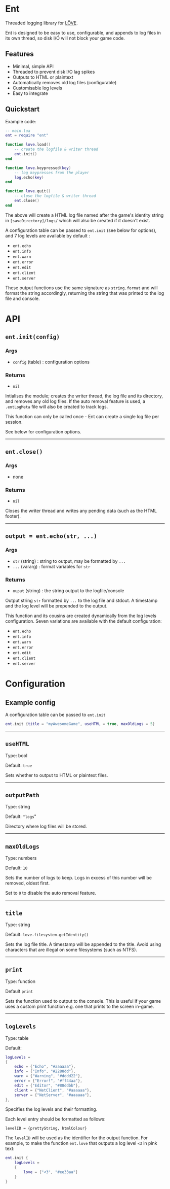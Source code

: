 # Ent
Threaded logging library for [LÖVE](https://love2d.org/).

Ent is designed to be easy to use, configurable, and appends to log files in its own thread, so disk I/O will not block your game code.

## Features
 * Minimal, simple API
 * Threaded to prevent disk I/O lag spikes
 * Outputs to HTML or plaintext
 * Automatically removes old log files (configurable)
 * Customisable log levels
 * Easy to integrate

## Quickstart

Example code:
```lua
-- main.lua
ent = require "ent"

function love.load()
	-- create the logfile & writer thread
	ent.init()
end

function love.keypressed(key)
	-- log keypresses from the player
	log.echo(key)
end

function love.quit()
	-- close the logfile & writer thread
	ent.close()
end
```
The above will create a HTML log file named after the game's identity string in `[saveDirectory]/logs/` which will also be created if it doesn't exist.

A configuration table can be passed to `ent.init` (see below for options), and 7 log levels are available by default :

 * `ent.echo`
 * `ent.info`
 * `ent.warn`
 * `ent.error`
 * `ent.edit`
 * `ent.client`
 * `ent.server`

 These output functions use the same signature as `string.format` and will format the string accordingly, returning the string that was printed to the log file and console.

# API

## `ent.init(config)`
 ### Args
 * `config` (table) : configuration options
 ### Returns
 * `nil`

Intialises the module; creates the writer thread, the log file and its directory, and removes any old log files. If the auto removal feature is used, a `.entLogMeta` file will also be created to track logs.

This function can only be called once - Ent can create a single log file per session.

See below for configuration options.

---

## `ent.close()`
 ### Args
 * none
 ### Returns
 * `nil`

Closes the writer thread and writes any pending data (such as the HTML footer).

---

## `output = ent.echo(str, ...)`
 ### Args
 * `str` (string) : string to output, may be formatted by `...`
 * `...` (vararg) : format variables for `str`
 ### Returns
 * `ouput` (string) : the string output to the logfile/console

Output string `str` formatted by `...` to the log file and stdout.
A timestamp and the log level will be prepended to the output.

This function and its cousins are created dynamically from the log levels configuration. Seven variations are available with the default configuration:

 * `ent.echo`
 * `ent.info`
 * `ent.warn`
 * `ent.error`
 * `ent.edit`
 * `ent.client`
 * `ent.server`

 # Configuration

 ## Example config
A configuration table can be passed to `ent.init`
```lua
ent.init {title = "myAwesomeGame", useHTML = true, maxOldLogs = 5}
```

---

## `useHTML` 
Type: bool

Default: `true`

Sets whether to output to HTML or plaintext files.

---

## `outputPath`
Type: string

Default: `"logs`"

Directory where log files will be stored.

---

## `maxOldLogs`
Type: numbers

Default: `10`

Sets the number of logs to keep. Logs in excess of this number will be removed, oldest first.

Set to `0` to disable the auto removal feature.

---

## `title`
Type: string

Default: `love.filesystem.getIdentity()`

Sets the log file title. A timestamp will be appended to the title. Avoid using characters that are illegal on some filesystems (such as NTFS).

---

## `print`
Type: function

Default `print`

Sets the function used to output to the console. This is useful if your game uses a custom print function e.g. one that prints to the screen in-game.

---

## `logLevels`
Type: table

Default:
```lua
logLevels = 
{
	echo = {"Echo", "#aaaaaa"},
	info = {"Info", "#2288dd"},
	warn = {"Warning", "#dddd22"},
	error = {"Error!", "#ff44aa"},
	edit = {"Editor", "#88ddbb"},
	client = {"NetClient", "#aaaaaa"},
	server = {"NetServer", "#aaaaaa"},
},
```
Specifies the log levels and their formatting.

Each level entry should be formatted as follows:

`levelID = {prettyString, htmlColour}`

The `levelID` will be used as the identifier for the output function. For example, to make the function `ent.love` that outputs a log level `<3` in pink text:

```lua
ent.init {
	logLevels = 
	{
		love = {"<3", "#ee33aa"}
	}
}
```